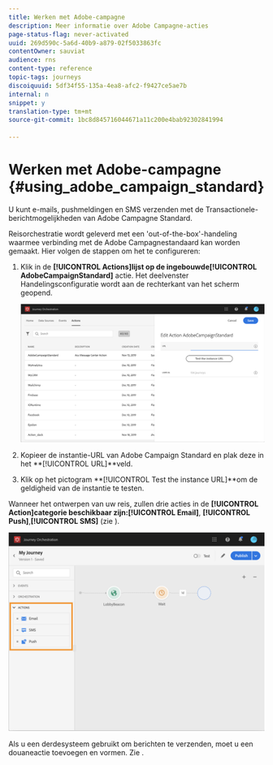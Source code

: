 ```yaml
---
title: Werken met Adobe-campagne
description: Meer informatie over Adobe Campagne-acties
page-status-flag: never-activated
uuid: 269d590c-5a6d-40b9-a879-02f5033863fc
contentOwner: sauviat
audience: rns
content-type: reference
topic-tags: journeys
discoiquuid: 5df34f55-135a-4ea8-afc2-f9427ce5ae7b
internal: n
snippet: y
translation-type: tm+mt
source-git-commit: 1bc8d845716044671a11c200e4bab92302841994

---
```



# Werken met Adobe-campagne {#using_adobe_campaign_standard}

U kunt e-mails, pushmeldingen en SMS verzenden met de Transactionele-berichtmogelijkheden van Adobe Campagne Standard.

Reisorchestratie wordt geleverd met een &#39;out-of-the-box&#39;-handeling waarmee verbinding met de Adobe Campagnestandaard kan worden gemaakt. Hier volgen de stappen om het te configureren:

1. Klik in de **[!UICONTROL Actions]**lijst op de ingebouwde**[!UICONTROL AdobeCampaignStandard]** actie. Het deelvenster Handelingsconfiguratie wordt aan de rechterkant van het scherm geopend.

   ![](../assets/actioncampaign.png)

1. Kopieer de instantie-URL van Adobe Campaign Standard en plak deze in het **[!UICONTROL URL]**veld.

1. Klik op het pictogram **[!UICONTROL Test the instance URL]**om de geldigheid van de instantie te testen.

Wanneer het ontwerpen van uw reis, zullen drie acties in de **[!UICONTROL Action]**categorie beschikbaar zijn:**[!UICONTROL Email]**, **[!UICONTROL Push]**,**[!UICONTROL SMS]** (zie [](../building-journeys/using-adobe-campaign-actions.md)).

![](../assets/journey58.png)

Als u een derdesysteem gebruikt om berichten te verzenden, moet u een douaneactie toevoegen en vormen. Zie [](../action/about-custom-action-configuration.md).
